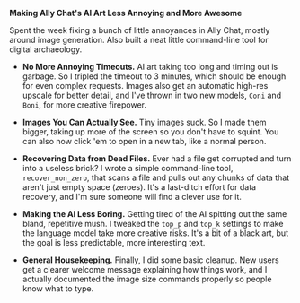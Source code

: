 **Making Ally Chat's AI Art Less Annoying and More Awesome**

Spent the week fixing a bunch of little annoyances in Ally Chat, mostly around image generation. Also built a neat little command-line tool for digital archaeology.

*   **No More Annoying Timeouts.** AI art taking too long and timing out is garbage. So I tripled the timeout to 3 minutes, which should be enough for even complex requests. Images also get an automatic high-res upscale for better detail, and I've thrown in two new models, `Coni` and `Boni`, for more creative firepower.

*   **Images You Can Actually See.** Tiny images suck. So I made them bigger, taking up more of the screen so you don't have to squint. You can also now click 'em to open in a new tab, like a normal person.

*   **Recovering Data from Dead Files.** Ever had a file get corrupted and turn into a useless brick? I wrote a simple command-line tool, `recover_non_zero`, that scans a file and pulls out any chunks of data that aren't just empty space (zeroes). It's a last-ditch effort for data recovery, and I'm sure someone will find a clever use for it.

*   **Making the AI Less Boring.** Getting tired of the AI spitting out the same bland, repetitive mush. I tweaked the `top_p` and `top_k` settings to make the language model take more creative risks. It's a bit of a black art, but the goal is less predictable, more interesting text.

*   **General Housekeeping.** Finally, I did some basic cleanup. New users get a clearer welcome message explaining how things work, and I actually documented the image size commands properly so people know what to type.
